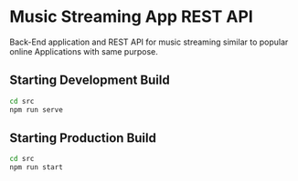 # Music Streaming App REST API

Back-End application and REST API for music streaming similar to popular online Applications with same purpose.

## Starting Development Build

```cmd
cd src
npm run serve
```

## Starting Production Build

```cmd
cd src
npm run start
```